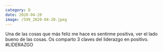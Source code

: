 ```yaml
--- 
category: D 
date: 2020-04-20 
image: /599_2020-04-20.jpeg 
--- 
```


Una de las cosas que más feliz me hace es sentirme positiva, ver el lado bueno de las cosas. Os comparto 3 claves del liderazgo en positivo. #LIDERAZGO
